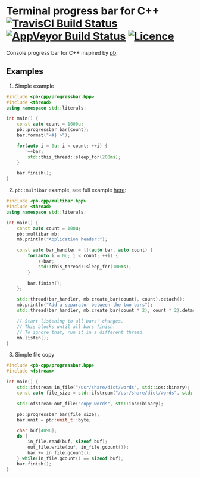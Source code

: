 # Terminal progress bar for C++ [![TravisCI Build Status](https://travis-ci.org/nabijaczleweli/pb-cpp.svg?branch=master)](https://travis-ci.org/nabijaczleweli/pb-cpp) [![AppVeyor Build Status](https://ci.appveyor.com/api/projects/status/7c1ghw38fowefi3s/branch/master?svg=true)](https://ci.appveyor.com/project/nabijaczleweli/pb-cpp/branch/master) [![Licence](https://img.shields.io/badge/license-MIT-blue.svg?style=flat)](LICENSE)
Console progress bar for C++ inspired by [pb](https://github.com/a8m/pb).

## Examples

1. Simple example

```cpp
#include <pb-cpp/progressbar.hpp>
#include <thread>
using namespace std::literals;

int main() {
	const auto count = 1000u;
	pb::progressbar bar(count);
	bar.format("<#} >");

	for(auto i = 0u; i < count; ++i) {
		++bar;
		std::this_thread::sleep_for(200ms);
	}

	bar.finish();
}
```

2. `pb::multibar` example, see full example [here](examples/multi.cpp):
```cpp
#include <pb-cpp/multibar.hpp>
#include <thread>
using namespace std::literals;

int main() {
	const auto count = 100u;
	pb::multibar mb;
	mb.println("Application header:");

	const auto bar_handler = [](auto bar, auto count) {
		for(auto i = 0u; i < count; ++i) {
			++bar;
			std::this_thread::sleep_for(100ms);
		}

		bar.finish();
	};

	std::thread(bar_handler, mb.create_bar(count), count).detach();
	mb.println("Add a separator between the two bars");
	std::thread(bar_handler, mb.create_bar(count * 2), count * 2).detach();

	// Start listening to all bars' changes.
	// This blocks until all bars finish.
	// To ignore that, run it in a different thread.
	mb.listen();
}
```

3. Simple file copy

```cpp
#include <pb-cpp/progressbar.hpp>
#include <fstream>

int main() {
	std::ifstream in_file("/usr/share/dict/words", std::ios::binary);
	const auto file_size = std::ifstream("/usr/share/dict/words", std::ios::ate | std::ios::binary).tellg();

	std::ofstream out_file("copy-words", std::ios::binary);

	pb::progressbar bar(file_size);
	bar.unit = pb::unit_t::byte;

	char buf[4096];
	do {
		in_file.read(buf, sizeof buf);
		out_file.write(buf, in_file.gcount());
		bar += in_file.gcount();
	} while(in_file.gcount() == sizeof buf);
	bar.finish();
}
```
